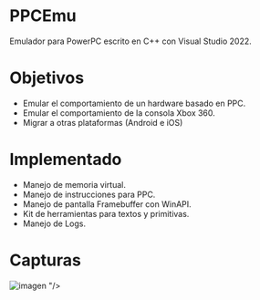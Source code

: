 # PPCEmu
Emulador para PowerPC escrito en C++ con Visual Studio 2022.

# Objetivos
* Emular el comportamiento de un hardware basado en PPC.
* Emular el comportamiento de la consola Xbox 360.
* Migrar a otras plataformas (Android e iOS)

# Implementado
* Manejo de memoria virtual.
* Manejo de instrucciones para PPC.
* Manejo de pantalla Framebuffer con WinAPI.
* Kit de herramientas para textos y primitivas.
* Manejo de Logs.

# Capturas
 ![imagen](https://github.com/user-attachments/assets/17b4352c-9b19-4979-a74d-8cf9c637c068)
"/>
